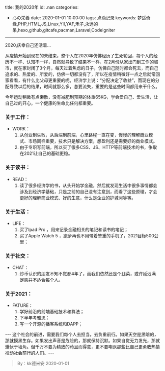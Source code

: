 title: 我的2020年
id: .nan
categories:
  - 心の栄養
date: 2020-01-01 10:00:00
tags: 点滴记录
keywords: 梦遥奇缘,PHP,HTML,JS,Linux,YII,YAF,禾子,永远的呆,hexo,github,gitcafe,pacman,Laravel,CodeIgniter
---

2020,庆幸自己还活着...

从疫情开始到现在的未结束，整个人在2020年仿佛经历了生死轮回，每个人的经历不一样、认知不一样，自然就导致了结果不一样，在2月份从家出门到工作的城市，就在家封闭了3个月，每天过着焦虑的日子，仿佛自己随时都会死去，而自己追求的、热爱的、所爱的，仿佛一切都没有了，所以在疫情稍微好一点之后就常回家看看，有什么比父母更重要的呢，经济学上说：“分配决定了收益”，而现在的分配导致以后的结果，时间就那么多，总要流失，重要的是这些时间都用来干什么。

今年运动稍微有点懒散，没有减肥到预期的体重65KG，学会爱自己、爱生活，让自己过的开心，一个健康的生命比任何都重要。




### 关于工作：
* WORK：
	1. 从创业到失败，从后端到前端，心里路程一直在变，慢慢的理解商业模式、市场同样重要，技术只是解决方案，想盈利还是需要好的商业模式。
	2. 由于专职写前端，所以买了很多CSS、JS、HTTP等前端技术的书，争取在2021让自己的基础更稳。


### 关于读书：  
* READ：
	1. 读了很多经济学的书，从头开始学金融，然后就发现生活中很多事情都会涉及到经济学基础，只是之前的自己没有注意到，而看了这些原理，才会更好的理解商业模式、好的生意，什么是企业的护城河等等。



### 关于生活：   
* LIFE：
	1. 买了Ipad Pro ，用来记录金融相关的笔记和读书的笔记；
	2. 买了Apple Watch 5 ，跑步再也不用带着笨重的手机了，2021目标500公里；


### 关于社交：      
* CHAT：
	1. 炒币认识的朋友不知不觉都4年了，而我们依然还是个韭菜，或许延迟满足感并不适合每个人。
	

### 关于2021：
* FATURE：
	1. 学好前沿的前端基础技术和算法；
	2. 下半年考雅思；
	3. 写一个开源的播客系统和DAPP；


--- 这个社会的前进，需要我们每个人去担当，去负重前行。如果天空是黑暗的，那就摸黑生存。如果发出声音是危险的，那就保持沉默。如果自觉无力发光，那就蜷伏于墙角。但千万不要为精致的苟且而得意，更不要嘲讽那些比自己更勇敢热情推动社会前行的人们。---


> By：kk德米安 2020-01-01